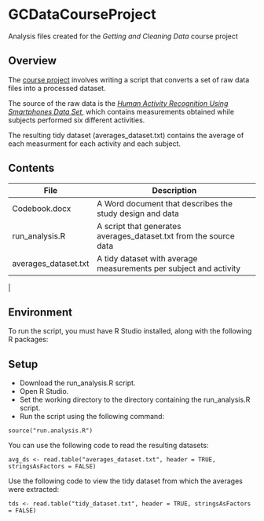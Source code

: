 # GCDataCourseProject
Analysis files created for the *Getting and Cleaning Data* course project

## Overview
The [course project](https://www.coursera.org/learn/data-cleaning/peer/FIZtT/getting-and-cleaning-data-course-project) involves writing a script that converts a set of raw data files into a processed dataset.

The source of the raw data is the [*Human Activity Recognition Using Smartphones Data Set*](http://archive.ics.uci.edu/ml/datasets/Human+Activity+Recognition+Using+Smartphones), which contains measurements obtained while subjects performed six different activities. 

The resulting tidy dataset (averages_dataset.txt) contains the average of each measurment for each activity and each subject.

## Contents
| File                 | Description                                                        |
|----------------------|--------------------------------------------------------------------|
| Codebook.docx        | A Word document that describes the study design and data           |
| run_analysis.R       | A script that generates averages_dataset.txt from the source data  |
| averages_dataset.txt | A tidy dataset with average measurements per subject and activity  |
| 
## Environment
To run the script, you must have R Studio installed, along with the following R packages: 

## Setup
* Download the run_analysis.R script.
* Open R Studio.
* Set the working directory to the directory containing the run_analysis.R script.
* Run the script using the following command: 
```
source("run.analysis.R")
```

You can use the following code to read the resulting datasets:
```
avg_ds <- read.table("averages_dataset.txt", header = TRUE, stringsAsFactors = FALSE)
```

Use the following code to view the tidy dataset from which the averages were extracted:
```
tds <- read.table("tidy_dataset.txt", header = TRUE, stringsAsFactors = FALSE)
```
	 

